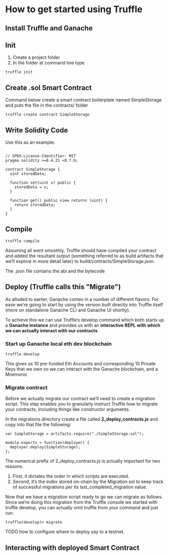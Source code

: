 # How to get started using Truffle

## Install Truffle and Ganache

## Init

1. Create a project folder
2. In the folder at command line type
```
truffle init
```

## Create .sol Smart Contract

Command below create a smart contract boilerplate named SimpleStorage and puts the file in the contracts/ folder
```
truffle create contract SimpleStorage
```

## Write Solidity Code
Use this as an example:
```

// SPDX-License-Identifier: MIT
pragma solidity >=0.4.21 <0.7.0;

contract SimpleStorage {
  uint storedData;

  function set(uint x) public {
    storedData = x;
  }

  function get() public view returns (uint) {
    return storedData;
  }
}
```

## Compile
```
truffle compile
```
Assuming all went smoothly, Truffle should have compiled your contract and added the resultant output (something referred to as build artifacts that we’ll explore in more detail later) to build/contracts/SimpleStorage.json.

The .json file contains the abi and the bytecode

## Deploy (Truffle calls this "Migrate")
As alluded to earlier, Ganache comes in a number of different flavors. For ease we’re going to start by using the version built directly into Truffle itself (more on standalone Ganache CLI and Ganache UI shortly).

To achieve this we can use Truffle’s develop command which both starts up a **Ganache instance** and provides us with an **interactive REPL with which we can actually interact with our contracts**.

### Start up Ganache local eth dev blockchain
```
truffle develop
```
This gives us 10 pre-funded Eth Accounts and corresponding 10 Private Keys that we own so we can interact with the Ganache blockchain, and a Mnemonic

### Migrate contract

Before we actually migrate our contract we’ll need to create a migration script. This step enables you to granularly instruct Truffle how to migrate your contracts, including things like constructor arguments.

In the migrations directory create a file called **2_deploy_contracts.js** and copy into that file the following:

```
var SimpleStorage = artifacts.require("./SimpleStorage.sol");

module.exports = function(deployer) {
  deployer.deploy(SimpleStorage);
};
```

The numerical prefix of 2_deploy_contracts.js is actually important for two reasons. 
1. First, it dictates the order in which scripts are executed. 
2. Second, it’s the index stored on-chain by the Migration.sol to keep track of successful migrations per its last_completed_migration value.

Now that we have a migration script ready to go we can migrate as follows. Since we’re doing this migration from the Truffle console we started with truffle develop, you can actually omit truffle from your command and just run:

```
truffle(develop)> migrate
```

TODO how to configure where to deploy say to a testnet.

## Interacting with deployed Smart Contract
